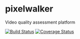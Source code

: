 # pixelwalker
Video quality assessment platform

[![Build Status](https://travis-ci.org/antoinehng/pixelwalker.svg?branch=django_2.0)](https://travis-ci.org/antoinehng/pixelwalker)
[![Coverage Status](https://coveralls.io/repos/github/antoinehng/pixelwalker/badge.svg?branch=django_2.0)](https://coveralls.io/github/antoinehng/pixelwalker?branch=django_2.0)